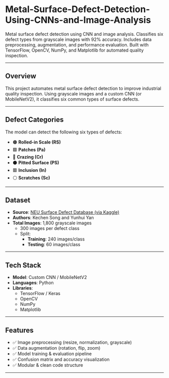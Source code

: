 # Metal-Surface-Defect-Detection-Using-CNNs-and-Image-Analysis
Metal surface defect detection using CNN and image analysis. Classifies six defect types from grayscale images with 92% accuracy. Includes data preprocessing, augmentation, and performance evaluation. Built with TensorFlow, OpenCV, NumPy, and Matplotlib for automated quality inspection.

---

## Overview

This project automates metal surface defect detection to improve industrial quality inspection. Using grayscale images and a custom CNN (or MobileNetV2), it classifies six common types of surface defects.

---

## Defect Categories

The model can detect the following six types of defects:

- 🟤 **Rolled-in Scale (RS)**
- 🟪 **Patches (Pa)**
- 🔵 **Crazing (Cr)**
- ⚫ **Pitted Surface (PS)**
- 🟥 **Inclusion (In)**
- ⚪ **Scratches (Sc)**

---

## Dataset

- **Source**: [NEU Surface Defect Database (via Kaggle)](https://www.kaggle.com/code/ysnyldrms/neu-surface-defect-mobilenetv2/input)
- **Authors**: Kechen Song and Yunhui Yan
- **Total Images**: 1,800 grayscale images
  - 300 images per defect class
  - Split:
    - **Training**: 240 images/class
    - **Testing**: 60 images/class

---

## Tech Stack

- **Model**: Custom CNN / MobileNetV2
- **Languages**: Python
- **Libraries**:
  - TensorFlow / Keras
  - OpenCV
  - NumPy
  - Matplotlib

---

## Features

- ✅ Image preprocessing (resize, normalization, grayscale)
- ✅ Data augmentation (rotation, flip, zoom)
- ✅ Model training & evaluation pipeline
- ✅ Confusion matrix and accuracy visualization
- ✅ Modular & clean code structure

---
